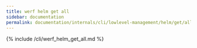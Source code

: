 ```yaml
---
title: werf helm get all
sidebar: documentation
permalink: documentation/internals/cli/lowlevel-management/helm/get/all.html
---
```


{% include /cli/werf_helm_get_all.md %}
